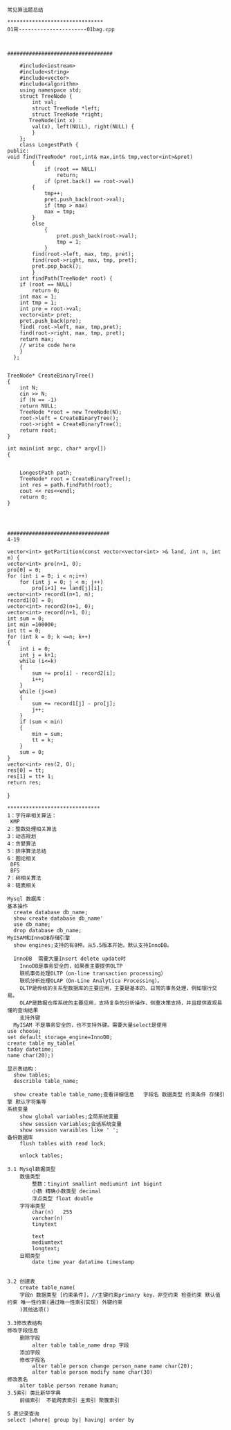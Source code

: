     常见算法题总结
    
    *******************************
    01背----------------------01bag.cpp
    
    
    
    ##################################
    	
        #include<iostream>
        #include<string>
        #include<vector>
        #include<algorithm>
        using namespace std;
        struct TreeNode {
            int val;
            struct TreeNode *left;
            struct TreeNode *right;
           TreeNode(int x) :
            val(x), left(NULL), right(NULL) {
            }
        };
    	class LongestPath {
	public:
	void find(TreeNode* root,int& max,int& tmp,vector<int>&pret)
        	{
		        if (root == NULL)
			        return;
		        if (pret.back() == root->val)
		    {
			    tmp++;
		    	pret.push_back(root->val);
			    if (tmp > max)
				max = tmp;
	    	}
	    	else
		        {
			        pret.push_back(root->val);
		        	tmp = 1;
	        	}
	        find(root->left, max, tmp, pret);
	    	find(root->right, max, tmp, pret);
	    	pret.pop_back();
    		}
		int findPath(TreeNode* root) {
		if (root == NULL)
			return 0;
		int max = 1;
		int tmp = 1;
		int pre = root->val;
		vector<int> pret;
		pret.push_back(pre);
		find( root->left, max, tmp,pret);
		find(root->right, max, tmp, pret);
		return max;
		// write code here
		}
	  };


	TreeNode* CreateBinaryTree()
	{
		int N;
		cin >> N;
		if (N == -1)
		return NULL;
		TreeNode *root = new TreeNode(N);
		root->left = CreateBinaryTree();
		root->right = CreateBinaryTree();
		return root;
	}

	int main(int argc, char* argv[])
	{
	

		LongestPath path;
		TreeNode* root = CreateBinaryTree();
		int res = path.findPath(root);
		cout << res<<endl;
		return 0;
	}
    
    
    
    
    #################################
    4-19
    
	vector<int> getPartition(const vector<vector<int> >& land, int n, int m) {
	vector<int> pro(n+1, 0);
	pro[0] = 0;
	for (int i = 0; i < n;i++)
		for (int j = 0; j < m; j++)
			pro[i+1] += land[j][i];
	vector<int> record1(n+1, m);
	record1[0] = 0;
	vector<int> record2(n+1, 0);
	vector<int> record(n+1, 0);
	int sum = 0;
	int min =100000;
	int tt = 0;
	for (int k = 0; k <=n; k++)
	{
		int i = 0;
		int j = k+1;
		while (i<=k) 
		{
			sum += pro[i] - record2[i];
			i++;
		}
		while (j<=n)
		{
			sum += record1[j] - pro[j];
			j++;
		}
		if (sum < min)
		{
			min = sum;
			tt = k;
		}
		sum = 0;
	}
	vector<int> res(2, 0);
	res[0] = tt;
	res[1] = tt+ 1;
	return res;

}
    
    
    ******************************
    1：字符串相关算法：
     KMP
    2：整数处理相关算法
    3：动态规划
    4：贪婪算法
    5：排序算法总结
    6：图论相关
     DFS
     BFS
    7：树相关算法
    8：链表相关

    Mysql 数据库：
    基本操作
      create database db_name; 
      show create database db_name'
      use db_name;
      drop database db_name;
    MyISAM和InnoDB存储引擎
      show engines;支持的有8种。从5.5版本开始，默认支持InnoDB。
      
      InnoDB  需要大量Insert delete update时
        InnoDB是事务安全的，如果表主要提供OLTP
        联机事务处理OLTP（on-line transaction processing）
        联机分析处理OLAP（On-Line Analytica Processing）。
        OLTP是传统的关系型数据库的主要应用，主要是基本的、日常的事务处理，例如银行交易。
        OLAP是数据仓库系统的主要应用，支持复杂的分析操作，侧重决策支持，并且提供直观易懂的查询结果      
        支持外键
      MyISAM 不是事务安全的，也不支持外键。需要大量select是使用
    use choose;
    set default_storage_engine=InnoDB;
    create table my_table(
    taday datetime;
    name char(20);)
    
    显示表结构：
      show tables;
      describle table_name;
    
      show create table table_name;查看详细信息   字段名 数据类型 约束条件 存储引擎 默认字符集等
    系统变量
        show global variables;全局系统变量
        show session variables;会话系统变量
        show session varaibles like ' ';
    备份数据库
        flush tables with read lock;
        
        unlock tables;
    
    3.1 Mysql数据类型
        数值类型
            整数：tinyint smallint mediumint int bigint
            小数 精确小数类型 decimal
            浮点类型 float double
        字符串类型
            char(n)   255
            varchar(n) 
            tinytext
            
            text
            mediumtext
            longtext;
        日期类型
            date time year datatime timestamp
            
            
    3.2 创建表
        create table_name(
        字段n 数据类型 [约束条件]，//主键约束primary key，非空约束 检查约束 默认值约束 唯一性约束(通过唯一性索引实现) 外键约束
        )其他选项()
        
    3.3修改表结构 
    修改字段信息
        删除字段
            alter table table_name drop 字段
        添加字段
        修改字段名
            alter table person change person_name name char(20);
            alter table person modify name char(30)
    修改表名
        alter table person rename human;
    3.5索引 类比新华字典
        前缀索引  不能跨表索引 主索引 聚簇索引
        
    5 表记录查询
    select |where| group by| having| order by


